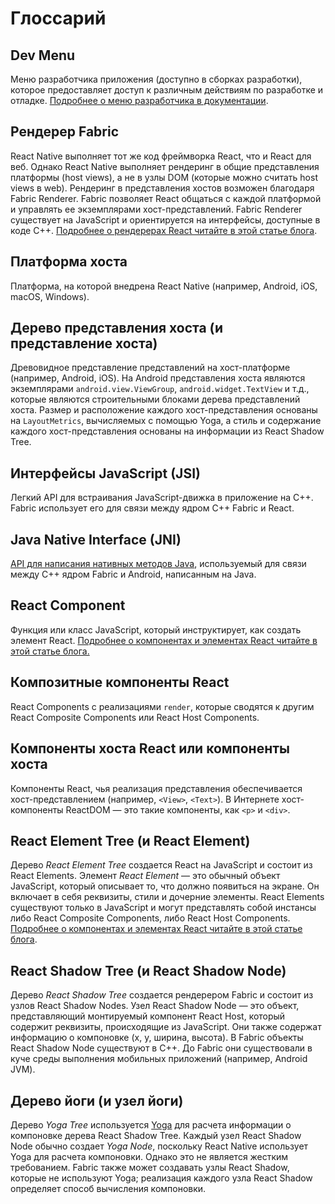 # Глоссарий

## Dev Menu

Меню разработчика приложения (доступно в сборках разработки), которое предоставляет доступ к различным действиям по разработке и отладке. [Подробнее о меню разработчика в документации](debugging.md).

## Рендерер Fabric

React Native выполняет тот же код фреймворка React, что и React для веб. Однако React Native выполняет рендеринг в общие представления платформы (host views), а не в узлы DOM (которые можно считать host views в web). Рендеринг в представления хостов возможен благодаря Fabric Renderer. Fabric позволяет React общаться с каждой платформой и управлять ее экземплярами хост-представлений. Fabric Renderer существует на JavaScript и ориентируется на интерфейсы, доступные в коде C++. [Подробнее о рендерерах React читайте в этой статье блога](https://overreacted.io/react-as-a-ui-runtime/#renderers).

## Платформа хоста

Платформа, на которой внедрена React Native (например, Android, iOS, macOS, Windows).

## Дерево представления хоста (и представление хоста)

Древовидное представление представлений на хост-платформе (например, Android, iOS). На Android представления хоста являются экземплярами `android.view.ViewGroup`, `android.widget.TextView` и т.д., которые являются строительными блоками дерева представлений хоста. Размер и расположение каждого хост-представления основаны на `LayoutMetrics`, вычисляемых с помощью Yoga, а стиль и содержание каждого хост-представления основаны на информации из React Shadow Tree.

## Интерфейсы JavaScript (JSI)

Легкий API для встраивания JavaScript-движка в приложение на C++. Fabric использует его для связи между ядром C++ Fabric и React.

## Java Native Interface (JNI)

[API для написания нативных методов Java](https://docs.oracle.com/javase/8/docs/technotes/guides/jni/), используемый для связи между C++ ядром Fabric и Android, написанным на Java.

## React Component

Функция или класс JavaScript, который инструктирует, как создать элемент React. [Подробнее о компонентах и элементах React читайте в этой статье блога.](https://reactjs.org/blog/2015/12/18/react-components-elements-and-instances.html)

## Композитные компоненты React

React Components с реализациями `render`, которые сводятся к другим React Composite Components или React Host Components.

## Компоненты хоста React или компоненты хоста

Компоненты React, чья реализация представления обеспечивается хост-представлением (например, `<View>`, `<Text>`). В Интернете хост-компоненты ReactDOM — это такие компоненты, как `<p>` и `<div>`.

## React Element Tree (и React Element)

Дерево _React Element Tree_ создается React на JavaScript и состоит из React Elements. Элемент _React Element_ — это обычный объект JavaScript, который описывает то, что должно появиться на экране. Он включает в себя реквизиты, стили и дочерние элементы. React Elements существуют только в JavaScript и могут представлять собой инстансы либо React Composite Components, либо React Host Components. [Подробнее о компонентах и элементах React читайте в этой статье блога](https://reactjs.org/blog/2015/12/18/react-components-elements-and-instances.html).

## React Shadow Tree (и React Shadow Node)

Дерево _React Shadow Tree_ создается рендерером Fabric и состоит из узлов React Shadow Nodes. Узел React Shadow Node — это объект, представляющий монтируемый компонент React Host, который содержит реквизиты, происходящие из JavaScript. Они также содержат информацию о компоновке (x, y, ширина, высота). В Fabric объекты React Shadow Node существуют в C++. До Fabric они существовали в куче среды выполнения мобильных приложений (например, Android JVM).

## Дерево йоги (и узел йоги)

Дерево _Yoga Tree_ используется [Yoga](https://yogalayout.com/) для расчета информации о компоновке дерева React Shadow Tree. Каждый узел React Shadow Node обычно создает _Yoga Node_, поскольку React Native использует Yoga для расчета компоновки. Однако это не является жестким требованием. Fabric также может создавать узлы React Shadow, которые не используют Yoga; реализация каждого узла React Shadow определяет способ вычисления компоновки.
